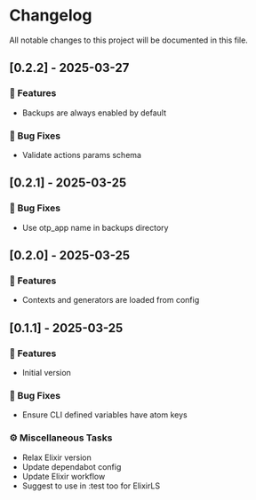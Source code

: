 # Changelog

All notable changes to this project will be documented in this file.

## [0.2.2] - 2025-03-27

### 🚀 Features

- Backups are always enabled by default

### 🐛 Bug Fixes

- Validate actions params schema

## [0.2.1] - 2025-03-25

### 🐛 Bug Fixes

- Use otp_app name in backups directory

## [0.2.0] - 2025-03-25

### 🚀 Features

- Contexts and generators are loaded from config

## [0.1.1] - 2025-03-25

### 🚀 Features

- Initial version

### 🐛 Bug Fixes

- Ensure CLI defined variables have atom keys

### ⚙️ Miscellaneous Tasks

- Relax Elixir version
- Update dependabot config
- Update Elixir workflow
- Suggest to use in :test too for ElixirLS

<!-- generated by git-cliff -->
